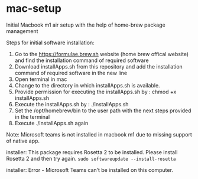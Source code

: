 # mac-setup
Initial Macbook m1 air setup with the help of home-brew package management

Steps for initial software installation:
1. Go to the https://formulae.brew.sh website (home brew offical website) and find the installation command of required software
2. Download installApps.sh from this repository and add the installation command of required software in the new line
3. Open terminal in mac
4. Change to the directory in which installApps.sh is available.
5. Provide permission for executing the installApps.sh by : chmod +x installApps.sh
6. Execute the installApps.sh by : ./installApps.sh
7. Set the /opt/homebrew/bin to the user path with the next steps provided in the terminal
8. Execute ./installApps.sh again

Note:
Microsoft teams is not installed in macbook m1 due to missing support of native app.

installer: This package requires Rosetta 2 to be installed.
                Please install Rosetta 2 and then try again.
                    `sudo softwareupdate --install-rosetta`

installer: Error - Microsoft Teams can’t be installed on this computer.
